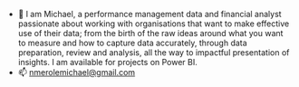 - 👋 I am Michael, a performance management data and financial analyst passionate about working with organisations that want to make effective use of their data; from the birth of the raw ideas around what you want to measure and how to capture data accurately, through data preparation, review and analysis, all the way to impactful presentation of insights. I am available for projects on Power BI.
- 📫 nmerolemichael@gmail.com

<!---
michaelnmerole/michaelnmerole is a ✨ special ✨ repository because its `README.md` (this file) appears on your GitHub profile.
You can click the Preview link to take a look at your changes.
--->
